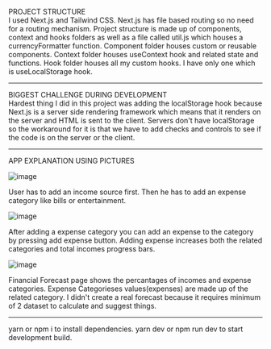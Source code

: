 PROJECT STRUCTURE<br />
I used Next.js and Tailwind CSS. Next.js has file based routing so no need for a routing mechanism. Project structure is made up of components, context and hooks folders as well as a file called util.js which houses a currencyFormatter function. Component folder houses custom or reusable components. Context folder houses useContext hook and related state and functions. Hook folder houses all my custom hooks. I have only one which is useLocalStorage hook.

----------------------------------------------------------------------------------------------
BIGGEST CHALLENGE DURING DEVELOPMENT<br />
Hardest thing I did in this project was adding the localStorage hook because Next.js is a server side rendering framework which means that it renders on the server and HTML is sent to the client. Servers don't have localStorage so the workaround for it is that we have to add checks and controls to see if the code is on the server or the client.

----------------------------------------------------------------------------------------------
APP EXPLANATION USING PICTURES<br />

![image](https://user-images.githubusercontent.com/38688568/163854122-00a621d8-fd07-4700-bb13-af5f7748961d.png)

User has to add an income source first. Then he has to add an expense category like bills or entertainment.

![image](https://user-images.githubusercontent.com/38688568/163855289-4b4127dc-1427-4acf-80af-691be853562b.png)

After adding a expense category you can add an expense to the category by pressing add expense button. Adding expense increases both the related categories and total incomes progress bars.

![image](https://user-images.githubusercontent.com/38688568/163855920-3c56be0b-6600-42ae-a907-54eaae1ca930.png)

Financial Forecast page shows the percantages of incomes and expense categories. Expense Categorieses values(expenses) are made up of the related category. I didn't create a real forecast because it requires minimum of 2 dataset to calculate and suggest things.

----------------------------------------------------------------------------------------------

yarn or npm i to install dependencies. yarn dev or npm run dev to start development build.
